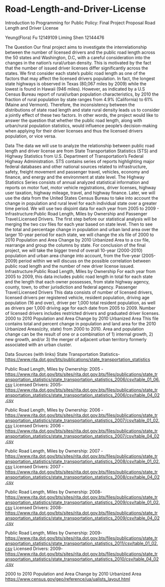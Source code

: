 # Road-Length-and-Driver-License
Introduction to Programming for Public Policy: Final Project Proposal
Road Length and Driver License

Yeung(Flora) Fu   12149109
Liming Shen  12144476

The Question
Our final project aims to investigate the interrelationship between the number of licensed drivers and the public road length across the 50 states and Washington, D.C, with a careful consideration into the changes in the nation’s  rural/urban density. This is motivated by the fact that the number of issued driver licenses differ significantly across the states. We first consider each state’s public road length as one of the factors that may affect the licensed drivers population. In fact, the longest state highways is observed in Texas (80,067 miles by 2009)  while the lowest is found in Hawaii (946 miles). However, as indicated by a U.S Census Bureau report of rural/urban population characteristics,  by 2010 the fraction of rural population by state ranges from  4.9% (California) to 61% (Maine and Vermont). 
Therefore, the inconsistency between the distributions of state road length and state rural density leads us to consider a jointly effect of these two factors. In other words, the project would like to answer the question that whether the public road length, along with urban/rural population statistics, would influence people’s decision-making when applying for their driver licenses and thus the licensed drivers population, or vice versa. 

Data
The data we will use to analyze the relationship between public road length and driver license are from State Transportation Statistics (STS) and Highway Statistics from U.S. Department of Transportation’s Federal Highway Administration. STS contains series of reports highlighting major federal databases and other national sources related to infrastructure, safety, freight movement and passenger travel, vehicles, economy and finance, and energy and the environment at state level. The Highway Statistics Series consists of annual analyzed statistical information and reports on motor fuel, motor vehicle registrations, driver licenses, highway user taxation, highway mileage, travel, and highway finance. Later, we will use the data from the United States Census Bureau to take into account the change in population and rural level for each individual state over a greater time period. 
We will use two disjoint data for each year from 2005 to 2009 - Infrastructure:Public Road Length, Miles by Ownership and Passenger Travel:Licensed Drivers. The first step before our statistical analysis will be merging the two csv files for each year based on state level. Then to see the total and percentage change in population and urban land area over the larger 10-year period for each state, we will change the xls file of 2000 to 2010 Population and Area Change by 2010 Urbanized Area to a csv file, rearrange and group the columns by state. For conclusion of the final project, we will take the bigger trend of overall 10-year (2000-2010) population and urban area change into account, from the five-year (2005-2009) period within we will discuss on the possible correlation between public road length and the number of new driver license issued.
Infrastructure:Public Road Length, Miles by Ownership
For each year from 2005 to 2009, this data includes public road length in total for each state and the length that each owner possesses, from state highway agency, county, town, to other jurisdiction and federal agency. 
Passenger Travel:Licensed Drivers
This data consists of number of licensed drivers, licensed drivers per registered vehicle, resident population, driving age population (16 and over), driver per 1,000 total resident population, as well as drivers per 1,000 driving age for each date from 2005 to 2009. Number of licensed drivers includes restricted drivers and graduated driver licenses. 
2000 to 2010 Population and Area Change by 2010 Urbanized Area
This file contains total and percent change in population and land area for the 2010 Urbanized Areas(city, state) from 2000 to 2010. Area and population change can be the result of one or a combination of 1) internal growth, 2) new growth, and/or 3) the merger of adjacent urban territory formerly associated with an urban cluster.


Data Sources (with links)
State Transportation Statistics- https://www.rita.dot.gov/bts/publications/state_transportation_statistics 

Public Road Length, Miles by Ownership: 2005 - https://www.rita.dot.gov/bts/sites/rita.dot.gov.bts/files/publications/state_transportation_statistics/state_transportation_statistics_2006/csv/table_01_06.csv
Licensed Drivers: 2005-
https://www.rita.dot.gov/bts/sites/rita.dot.gov.bts/files/publications/state_transportation_statistics/state_transportation_statistics_2006/csv/table_04_02.csv 

Public Road Length, Miles by Ownership: 2006 -https://www.rita.dot.gov/bts/sites/rita.dot.gov.bts/files/publications/state_transportation_statistics/state_transportation_statistics_2007/csv/table_01_02.csv
 Licensed Drivers: 2006 - https://www.rita.dot.gov/bts/sites/rita.dot.gov.bts/files/publications/state_transportation_statistics/state_transportation_statistics_2007/csv/table_04_02.csv

Public Road Length, Miles by Ownership: 2007 - https://www.rita.dot.gov/bts/sites/rita.dot.gov.bts/files/publications/state_transportation_statistics/state_transportation_statistics_2008/csv/table_01_02.csv
Licensed Drivers: 2007 - https://www.rita.dot.gov/bts/sites/rita.dot.gov.bts/files/publications/state_transportation_statistics/state_transportation_statistics_2008/csv/table_04_02.csv

Public Road Length, Miles by Ownership: 2008- https://www.rita.dot.gov/bts/sites/rita.dot.gov.bts/files/publications/state_transportation_statistics/state_transportation_statistics_2009/csv/table_01_02.csv
Licensed Drivers: 2008- https://www.rita.dot.gov/bts/sites/rita.dot.gov.bts/files/publications/state_transportation_statistics/state_transportation_statistics_2009/csv/table_04_02.csv

Public Road Length, Miles by Ownership: 2009- https://www.rita.dot.gov/bts/sites/rita.dot.gov.bts/files/publications/state_transportation_statistics/state_transportation_statistics_2011/csv/table_01_02.csv
Licensed Drivers: 2009- https://www.rita.dot.gov/bts/sites/rita.dot.gov.bts/files/publications/state_transportation_statistics/state_transportation_statistics_2010/csv/table_04_02.csv

2000 to 2010 Population and Area Change by 2010 Urbanized Area 
https://www.census.gov/geo/reference/ua/ualists_layout.html 
